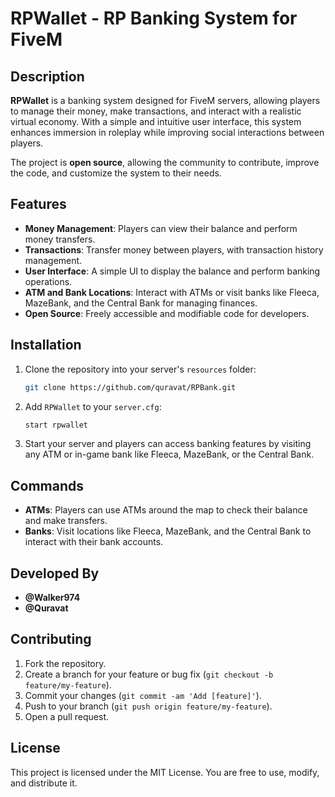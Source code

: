 # RPWallet - RP Banking System for FiveM

## Description

**RPWallet** is a banking system designed for FiveM servers, allowing players to manage their money, make transactions, and interact with a realistic virtual economy. With a simple and intuitive user interface, this system enhances immersion in roleplay while improving social interactions between players.

The project is **open source**, allowing the community to contribute, improve the code, and customize the system to their needs.

## Features

- **Money Management**: Players can view their balance and perform money transfers.
- **Transactions**: Transfer money between players, with transaction history management.
- **User Interface**: A simple UI to display the balance and perform banking operations.
- **ATM and Bank Locations**: Interact with ATMs or visit banks like Fleeca, MazeBank, and the Central Bank for managing finances.
- **Open Source**: Freely accessible and modifiable code for developers.

## Installation

1. Clone the repository into your server's `resources` folder:
   ```bash
   git clone https://github.com/quravat/RPBank.git
   ```

2. Add `RPWallet` to your `server.cfg`:
   ```bash
   start rpwallet
   ```

3. Start your server and players can access banking features by visiting any ATM or in-game bank like Fleeca, MazeBank, or the Central Bank.

## Commands

- **ATMs**: Players can use ATMs around the map to check their balance and make transfers.
- **Banks**: Visit locations like Fleeca, MazeBank, and the Central Bank to interact with their bank accounts.

## Developed By

- **@Walker974**
- **@Quravat**

## Contributing

1. Fork the repository.
2. Create a branch for your feature or bug fix (`git checkout -b feature/my-feature`).
3. Commit your changes (`git commit -am 'Add [feature]'`).
4. Push to your branch (`git push origin feature/my-feature`).
5. Open a pull request.

## License

This project is licensed under the MIT License. You are free to use, modify, and distribute it.
